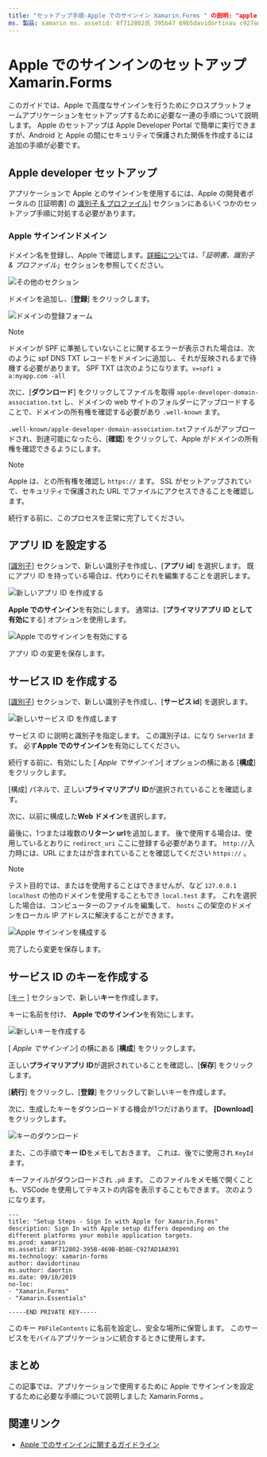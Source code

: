 ```yaml
---
title: "セットアップ手順-Apple でのサインイン Xamarin.Forms " の説明: "apple セットアップでのサインインは、モバイルアプリケーションが対象とするさまざまなプラットフォームによって異なります。"
ms. 製品: xamarin ms. assetid: 8f712802氏 395b47 69b5davidortinau c927ad1a8391 ミリ秒。テクノロジ: xamarin-forms author: ms. 09/10/2019 author:: [ Xamarin.Forms ,] のように指定します。 Xamarin.Essentials
---
```


# <a name="setup-sign-in-with-apple-for-xamarinforms"></a>Apple でのサインインのセットアップXamarin.Forms

このガイドでは、Apple で高度なサインインを行うためにクロスプラットフォームアプリケーションをセットアップするために必要な一連の手順について説明します。 Apple のセットアップは Apple Developer Portal で簡単に実行できますが、Android と Apple の間にセキュリティで保護された関係を作成するには追加の手順が必要です。 

## <a name="apple-developer-setup"></a>Apple developer セットアップ

アプリケーションで Apple とのサインインを使用するには、Apple の開発者ポータルの [[証明書] の [識別子 & プロファイル](https://developer.apple.com/account/resources/)] セクションにあるいくつかのセットアップ手順に対処する必要があります。

### <a name="apple-sign-in-domain"></a>Apple サインインドメイン

ドメイン名を登録し、Apple で確認します。[詳細につい](https://developer.apple.com/account/resources/services/list)ては、「*証明書、識別子 & プロファイル*」セクションを参照してください。

![その他のセクション](sign-in-images/readme-signin-domain-configure.png)

ドメインを追加し、[**登録**] をクリックします。

![ドメインの登録フォーム](sign-in-images/readme-signin-domain-more.png)

> [!NOTE]
> ドメインが SPF に準拠していないことに関するエラーが表示された場合は、次のように spf DNS TXT レコードをドメインに追加し、それが反映されるまで待機する必要があります。 SPF TXT は次のようになります。`v=spf1 a a:myapp.com -all`

次に、[**ダウンロード**] をクリックしてファイルを取得 `apple-developer-domain-association.txt` し、ドメインの web サイトのフォルダーにアップロードすることで、ドメインの所有権を確認する必要があり `.well-known` ます。

`.well-known/apple-developer-domain-association.txt`ファイルがアップロードされ、到達可能になったら、[**確認**] をクリックして、Apple がドメインの所有権を確認できるようにします。

> [!NOTE]
> Apple は、との所有権を確認し `https://` ます。 SSL がセットアップされていて、セキュリティで保護された URL でファイルにアクセスできることを確認します。

続行する前に、このプロセスを正常に完了してください。

## <a name="setup-your-app-id"></a>アプリ ID を設定する

[[識別子](https://developer.apple.com/account/resources/identifiers/list)] セクションで、新しい識別子を作成し、[**アプリ id**] を選択します。 既にアプリ ID を持っている場合は、代わりにそれを編集することを選択します。

![新しいアプリ ID を作成する](sign-in-images/readme-appid-create.png)

**Apple でのサインイン**を有効にします。 通常は、[**プライマリアプリ ID として有効に**する] オプションを使用します。

![Apple でのサインインを有効にする](sign-in-images/readme-appid-signin.png)

アプリ ID の変更を保存します。

## <a name="create-a-service-id"></a>サービス ID を作成する

[[識別子](https://developer.apple.com/account/resources/identifiers/list/serviceId)] セクションで、新しい識別子を作成し、[**サービス id**] を選択します。

![新しいサービス ID を作成します](sign-in-images/readme-serviceid-create.png)

サービス ID に説明と識別子を指定します。  この識別子は、になり `ServerId` ます。  必ず**Apple でのサインイン**を有効にしてください。

続行する前に、有効にした [ _Apple でサインイン_] オプションの横にある [**構成**] をクリックします。

[構成] パネルで、正しい**プライマリアプリ ID**が選択されていることを確認します。

次に、以前に構成した**Web ドメイン**を選択します。

最後に、1つまたは複数の**リターン url**を追加します。  後で使用する場合は、使用しているとおりに `redirect_uri` ここに登録する必要があります。  `http://`入力時には、URL にまたはが含まれていることを確認してください `https://` 。

> [!NOTE]
> テスト目的では、またはを使用することはできませんが、など `127.0.0.1` `localhost` の他のドメインを使用することもでき `local.test` ます。  これを選択した場合は、コンピューターのファイルを編集して、 `hosts` この架空のドメインをローカル IP アドレスに解決することができます。

![Apple サインインを構成する](sign-in-images/readme-serviceid-configure.png)

完了したら変更を保存します。

## <a name="create-a-key-for-your-services-id"></a>サービス ID のキーを作成する

[[キー](https://developer.apple.com/account/resources/authkeys/list) ] セクションで、新しい**キー**を作成します。

キーに名前を付け、 **Apple でのサインイン**を有効にします。

![新しいキーを作成する](sign-in-images/readme-key-create.png)

[ _Apple でサインイン_] の横にある [**構成**] をクリックします。

正しい**プライマリアプリ ID**が選択されていることを確認し、[**保存**] をクリックします。

[**続行**] をクリックし、[**登録**] をクリックして新しいキーを作成します。

次に、生成したキーをダウンロードする機会が1つだけあります。  **[Download]** をクリックします。

![キーのダウンロード](sign-in-images/readme-key-download.png)

また、この手順で**キー ID**をメモしておきます。 これは、後でに使用され `KeyId` ます。

キーファイルがダウンロードされ `.p8` ます。  このファイルをメモ帳で開くことも、VSCode を使用してテキストの内容を表示することもできます。  次のようになります。

```
---
title: "Setup Steps - Sign In with Apple for Xamarin.Forms"
description: Sign In with Apple setup differs depending on the different platforms your mobile application targets.
ms.prod: xamarin
ms.assetid: 8F712802-395B-469B-B5BE-C927AD1A8391
ms.technology: xamarin-forms
author: davidortinau
ms.author: daortin
ms.date: 09/10/2019
no-loc:
- "Xamarin.Forms"
- "Xamarin.Essentials"

-----END PRIVATE KEY-----
```

このキー `P8FileContents` に名前を設定し、安全な場所に保管します。 このサービスをモバイルアプリケーションに統合するときに使用します。

## <a name="summary"></a>まとめ

この記事では、アプリケーションで使用するために Apple でサインインを設定するために必要な手順について説明しました Xamarin.Forms 。

## <a name="related-links"></a>関連リンク

- [Apple でのサインインに関するガイドライン](https://developer.apple.com/design/human-interface-guidelines/sign-in-with-apple/overview/)
  